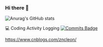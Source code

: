 ### Hi there 👋

![Anurag's GitHub stats](https://github-readme-stats.vercel.app/api?username=zncleon&show_icons=true&theme=transparent)

💻 Coding Activity Logging
[![Commits Badge](https://badges.pufler.dev/commits/weekly/zncleon)](https://badges.pufler.dev)




<!--
**zncleon/zncleon** is a ✨ _special_ ✨ repository because its `README.md` (this file) appears on your GitHub profile.

Here are some ideas to get you started:

- 🔭 I’m currently working on ...
- 🌱 I’m currently learning ...
- 👯 I’m looking to collaborate on ...
- 🤔 I’m looking for help with ...
- 💬 Ask me about ...
- 📫 How to reach me: ...
- 😄 Pronouns: ...
- ⚡ Fun fact: ...
-->


https://www.cnblogs.com/zncleon/
